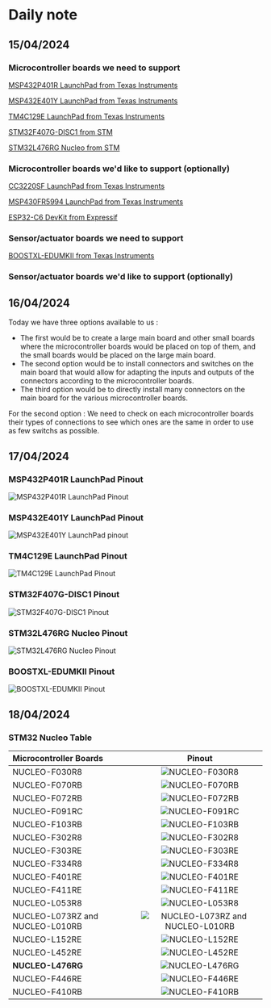 # Daily note
## 15/04/2024
### Microcontroller boards we need to support
[MSP432P401R LaunchPad from Texas Instruments](https://software-dl.ti.com/msp430/msp430_public_sw/mcu/msp430/SIMPLELINK_MSP432_SDK/1.20.00.45/exports/docs/simplelink_mcu_sdk/project0/project0/docs/MSP-EXP432P401R.html)

[MSP432E401Y LaunchPad from Texas Instruments](https://www.ti.com/tool/MSP-EXP432E401Y)

[TM4C129E LaunchPad from Texas Instruments](https://www.ti.com/tool/EK-TM4C129EXL)

[STM32F407G-DISC1 from STM](https://www.digikey.es/es/products/detail/stmicroelectronics/STM32F407G-DISC1/5824404)

[STM32L476RG Nucleo from STM](https://www.st.com/en/evaluation-tools/nucleo-l476rg.html)

### Microcontroller boards we'd like to support (optionally)
[CC3220SF LaunchPad from Texas Instruments](https://www.ti.com/tool/CC3220SF-LAUNCHXL)

[MSP430FR5994 LaunchPad from Texas Instruments](https://www.ti.com/tool/MSP-EXP430FR5994)

[ESP32-C6 DevKit from Expressif](https://www.mouser.es/ProductDetail/Espressif-Systems/ESP32-C6-DevKitC-1-N8?qs=8Wlm6%252BaMh8TjnOR8RwmaBw%3D%3D&mgh=1&vip=1&utm_id=19105062713&gad_source=1&gclid=CjwKCAjww_iwBhApEiwAuG6ccL-T_OCe5tMvoHe6_qJgbdB7G4ubsO1zwnKDqwUsUrsUlbqtqguAuRoCicEQAvD_BwE)

### Sensor/actuator boards we need to support
[BOOSTXL-EDUMKII from Texas Instruments](https://www.ti.com/tool/BOOSTXL-EDUMKII?DCMP=epd-mcu-lyd-tutorial-wwe&HQS=epd-mcu-lyd-tutorial-lydesign-20151008-tf-edbp-wwe)

### Sensor/actuator boards we'd like to support (optionally)

## 16/04/2024
Today we have three options available to us :

- The first would be to create a large main board and other small boards where the microcontroller boards would be placed on top of them, and the small boards would be placed on the large main board.
- The second option would be to install connectors and switches on the main board that would allow for adapting the inputs and outputs of the connectors according to the microcontroller boards.
- The third option would be to directly install many connectors on the main board for the various microcontroller boards.

For the second option : We need to check on each microcontroller boards their types of connections to see which ones are the same in order to use as few switchs as possible.

## 17/04/2024
### MSP432P401R LaunchPad Pinout
![MSP432P401R LaunchPad Pinout](https://software-dl.ti.com/msp430/msp430_public_sw/mcu/msp430/SIMPLELINK_MSP432_SDK/1.20.00.45/exports/docs/simplelink_mcu_sdk/project0/_images/432LP_pinout.png "MSP432P401R LaunchPad Pinout")
### MSP432E401Y LaunchPad Pinout
![MSP432E401Y LaunchPad pinout](https://energia.nu/pinmaps/img/MSP-EXP432E401Y.jpg "MSP432E401Y LaunchPad pinout")
### TM4C129E LaunchPad Pinout
![TM4C129E LaunchPad Pinout](image.png "TM4C129E LaunchPad Pinout")
### STM32F407G-DISC1 Pinout
![STM32F407G-DISC1 Pinout](https://snapeda.s3.amazonaws.com/partimage/STMicroelectronics/STM32F407G-DISC1-Symbol.png "STM32F407G-DISC1 Pinout")
### STM32L476RG Nucleo Pinout
![STM32L476RG Nucleo Pinout](image-1.png "STM32L476RG Nucleo Pinout")
### BOOSTXL-EDUMKII Pinout
![BOOSTXL-EDUMKII Pinout](image-2.png "BOOSTXL-EDUMKII Pinout")

## 18/04/2024
### STM32 Nucleo Table
| Microcontroller Boards          |                      Pinout                      |
| :------------------------------ | :----------------------------------------------: |
| NUCLEO-F030R8                   | ![NUCLEO-F030R8](image-3.png)                    |
| NUCLEO-F070RB                   | ![NUCLEO-F070RB](image-4.png)                    |
| NUCLEO-F072RB                   | ![NUCLEO-F072RB](image-5.png)                    |
| NUCLEO-F091RC                   | ![NUCLEO-F091RC](image-6.png)                    |
| NUCLEO-F103RB                   | ![NUCLEO-F103RB](image-7.png)                    |
| NUCLEO-F302R8                   | ![NUCLEO-F302R8](image-8.png)                    |
| NUCLEO-F303RE                   | ![NUCLEO-F303RE](image-9.png)                    |
| NUCLEO-F334R8                   | ![NUCLEO-F334R8](image-10.png)                   |
| NUCLEO-F401RE                   | ![NUCLEO-F401RE](image-11.png)                   |
| NUCLEO-F411RE                   | ![NUCLEO-F411RE](image-12.png)                   |
| NUCLEO-L053R8                   | ![NUCLEO-L053R8](image-13.png)                   |
| NUCLEO-L073RZ and NUCLEO-L010RB | ![NUCLEO-L073RZ and NUCLEO-L010RB](image-14.png) |
| NUCLEO-L152RE                   | ![NUCLEO-L152RE](image-15.png)                   |
| NUCLEO-L452RE                   | ![NUCLEO-L452RE](image-16.png)                   |
| **NUCLEO-L476RG**               | ![NUCLEO-L476RG](image-17.png)                   |
| NUCLEO-F446RE                   | ![NUCLEO-F446RE](image-18.png)                   |
| NUCLEO-F410RB                   | ![NUCLEO-F410RB](image-19.png)                   |